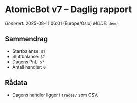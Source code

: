# AtomicBot v7 – Daglig rapport
*Generert:* 2025-08-11 06:01 (Europe/Oslo)
*MODE:* `demo`

## Sammendrag
- Startbalanse: `$? `
- Sluttbalanse: `$? `
- Dagens PnL: `$? `
- Antall handler: `0`

## Rådata
- Dagens handler ligger i `trades/` som CSV.